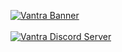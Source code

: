 [![Vantra Banner](https://i.imgur.com/oJKGw0b.jpg)](https://discord.gg/C5mzH5NECJ)
<br>
<br>
[![Vantra Discord Server](https://discordapp.com/api/guilds/1133079467779178688/widget.png?style=banner2)](https://discord.gg/C5mzH5NECJ)
